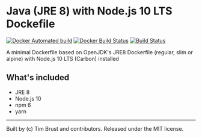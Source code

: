 # Java (JRE 8) with Node.js 10 LTS Dockefile

[![Docker Automated build](https://img.shields.io/docker/automated/timbru31/java-node.svg)](https://hub.docker.com/r/timbru31/java-node/)
[![Docker Build Status](https://img.shields.io/docker/build/timbru31/java-node.svg)](https://hub.docker.com/r/timbru31/java-node/)
[![Build Status](https://travis-ci.org/timbru31/docker-java-node.svg?branch=master)](https://travis-ci.org/timbru31/docker-java-node)

A minimal Dockerfile based on OpenJDK's JRE8 Dockerfile (regular, slim or alpine) with Node.js 10 LTS (Carbon) installed

## What's included

- JRE 8
- Node.js 10
- npm 6
- yarn

---

Built by (c) Tim Brust and contributors. Released under the MIT license.
